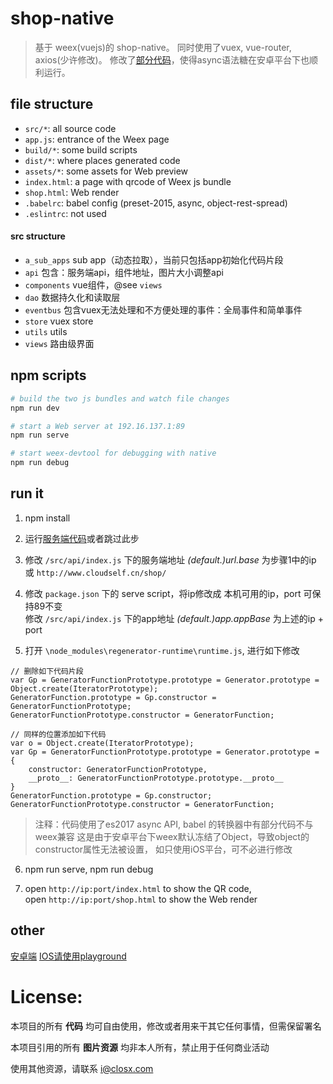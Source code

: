 # shop-native

> 基于 weex(vuejs)的 shop-native。
同时使用了vuex, vue-router, axios(少许修改)。
修改了[部分代码](#repair_async)，使得async语法糖在安卓平台下也顺利运行。

## file structure

* `src/*`: all source code
* `app.js`: entrance of the Weex page
* `build/*`: some build scripts
* `dist/*`: where places generated code
* `assets/*`: some assets for Web preview
* `index.html`: a page with qrcode of Weex js bundle
* `shop.html`: Web render
* `.babelrc`: babel config (preset-2015, async, object-rest-spread)
* `.eslintrc`: not used

#### src structure
* `a_sub_apps` sub app（动态拉取），当前只包括app初始化代码片段
* `api` 包含：服务端api，组件地址，图片大小调整api
* `components` vue组件，@see `views`
* `dao` 数据持久化和读取层
* `eventbus` 包含vuex无法处理和不方便处理的事件：全局事件和简单事件
* `store` vuex store
* `utils` utils
* `views` 路由级界面

## npm scripts

```bash
# build the two js bundles and watch file changes
npm run dev

# start a Web server at 192.16.137.1:89
npm run serve

# start weex-devtool for debugging with native
npm run debug
```

## run it

1. npm install

2. 运行[服务端代码](https://github.com/HerbLuo/shop-api)或者跳过此步

3. 修改 `/src/api/index.js` 下的服务端地址 *(default.)url.base* 为步骤1中的ip
<br/> 或 `http://www.cloudself.cn/shop/`

4. 修改 `package.json` 下的 serve script，将ip修改成 本机可用的ip，port 可保持89不变
<br/> 修改 `/src/api/index.js` 下的app地址 *(default.)app.appBase* 为上述的ip + port

5. 打开<span id="repair_async"> </span> `\node_modules\regenerator-runtime\runtime.js`, 进行如下修改
```
// 删除如下代码片段 
var Gp = GeneratorFunctionPrototype.prototype = Generator.prototype = Object.create(IteratorPrototype);
GeneratorFunction.prototype = Gp.constructor = GeneratorFunctionPrototype;
GeneratorFunctionPrototype.constructor = GeneratorFunction;
```   
```
// 同样的位置添加如下代码
var o = Object.create(IteratorPrototype);
var Gp = GeneratorFunctionPrototype.prototype = Generator.prototype = {
    constructor: GeneratorFunctionPrototype,
    __proto__: GeneratorFunctionPrototype.prototype.__proto__
}
GeneratorFunction.prototype = Gp.constructor;
GeneratorFunctionPrototype.constructor = GeneratorFunction;
```
>注释：代码使用了es2017 async API, babel 的转换器中有部分代码不与weex兼容
这是由于安卓平台下weex默认冻结了Object，导致object的constructor属性无法被设置，
如只使用iOS平台，可不必进行修改

6. npm run serve, npm run debug

7. open `http://ip:port/index.html` to show the QR code,
<br/>open `http://ip:port/shop.html` to show the Web render

## other
[安卓端](https://github.com/HerbLuo/shop-android)
[IOS请使用playground](https://github.com/apache/incubator-weex/tree/0.13-dev/ios)

# License:
本项目的所有 __代码__ 均可自由使用，修改或者用来干其它任何事情，但需保留署名

本项目引用的所有 __图片资源__ 均非本人所有，禁止用于任何商业活动

使用其他资源，请联系 i@closx.com

